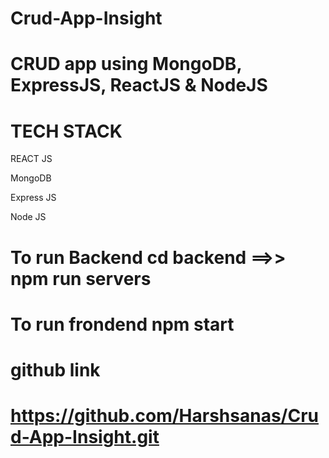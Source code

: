 # Crud-App-Insight

# CRUD app using MongoDB, ExpressJS, ReactJS & NodeJS

<h1>TECH STACK</h1>

<p>REACT JS</p>

<p>MongoDB</p>

<p>Express JS</p>

<p>Node JS</p>

# To run Backend cd backend ==>> npm run servers

# To run frondend npm start

# github link 
# <a href="https://github.com/Harshsanas/Crud-App-Insight.git"> https://github.com/Harshsanas/Crud-App-Insight.git